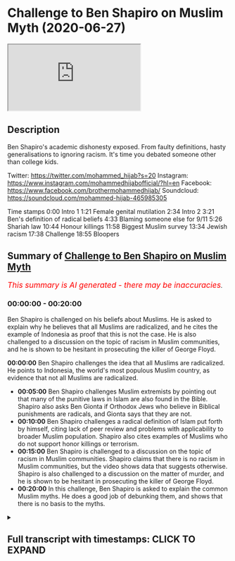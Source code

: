 # Challenge to Ben Shapiro on Muslim Myth (2020-06-27)

<iframe loading='lazy' allow='autoplay' src='https://www.youtube.com/embed/88CwPZAssIQ'></iframe>

## Description

Ben Shapiro's academic dishonesty exposed. From faulty definitions, hasty generalisations to ignoring racism. It's time you debated someone other than college kids. 

Twitter: https://twitter.com/mohammed_hijab?s=20
Instagram: https://www.instagram.com/mohammedhijabofficial/?hl=en
Facebook: https://www.facebook.com/brothermohammedhijab/
Soundcloud: https://soundcloud.com/mohammed-hijab-465985305

Time stamps 
0:00 Intro 1
1:21 Female genital mutilation
2:34 Intro 2
3:21 Ben's definition of radical beliefs
4:33 Blaming someone else for 9/11
5:26 Shariah law
10:44 Honour killings
11:58 Biggest Muslim survey
13:34 Jewish racism 
17:38 Challenge
18:55 Bloopers

## Summary of [Challenge to Ben Shapiro on Muslim Myth](https://www.youtube.com/watch?v=88CwPZAssIQ)


*<span style="color:red; font-size:125%">This summary is AI generated - there may be inaccuracies</span>. [](/)*

### <a onclick="modifyYTiframeseektime('0')">00:00:00</a> - <a onclick="modifyYTiframeseektime('1200')">00:20:00</a>

Ben Shapiro is challenged on his beliefs about Muslims. He is asked to explain why he believes that all Muslims are radicalized, and he cites the example of Indonesia as proof that this is not the case. He is also challenged to a discussion on the topic of racism in Muslim communities, and he is shown to be hesitant in prosecuting the killer of George Floyd.

**<a onclick="modifyYTiframeseektime('0')">00:00:00</a>**  Ben Shapiro challenges the idea that all Muslims are radicalized. He points to Indonesia, the world's most populous Muslim country, as evidence that not all Muslims are radicalized.
* **<a onclick="modifyYTiframeseektime('300')">00:05:00</a>**  Ben Shapiro challenges Muslim extremists by pointing out that many of the punitive laws in Islam are also found in the Bible. Shapiro also asks Ben Gionta if Orthodox Jews who believe in Biblical punishments are radicals, and Gionta says that they are not.
* **<a onclick="modifyYTiframeseektime('600')">00:10:00</a>** Ben Shapiro challenges a radical definition of Islam put forth by himself, citing lack of peer review and problems with applicability to broader Muslim population. Shapiro also cites examples of Muslims who do not support honor killings or terrorism.
* **<a onclick="modifyYTiframeseektime('900')">00:15:00</a>**  Ben Shapiro is challenged to a discussion on the topic of racism in Muslim communities. Shapiro claims that there is no racism in Muslim communities, but the video shows data that suggests otherwise. Shapiro is also challenged to a discussion on the matter of murder, and he is shown to be hesitant in prosecuting the killer of George Floyd.
* **<a onclick="modifyYTiframeseektime('1200')">00:20:00</a>** In this challenge, Ben Shapiro is asked to explain the common Muslim myths. He does a good job of debunking them, and shows that there is no basis to the myths.

<details><summary><h2>Full transcript with timestamps: CLICK TO EXPAND</h2></summary>

<a onclick="modifyYTiframeseektime('0')">0:00:00</a> yes a challenging you pigeon hearted  
<a onclick="modifyYTiframeseektime('3')">0:00:03</a> pusillanimous weasel academic weasel  
<a onclick="modifyYTiframeseektime('6')">0:00:06</a> fraud so I've always wanted to reply to  
<a onclick="modifyYTiframeseektime('14')">0:00:14</a> this video this video that ben shapiro  
<a onclick="modifyYTiframeseektime('16')">0:00:16</a> he put forward this video where he is  
<a onclick="modifyYTiframeseektime('18')">0:00:18</a> talking about islam and muslims and he's  
<a onclick="modifyYTiframeseektime('21')">0:00:21</a> trying to represent muslims in a certain  
<a onclick="modifyYTiframeseektime('24')">0:00:24</a> way he hastily generalizes in a really  
<a onclick="modifyYTiframeseektime('27')">0:00:27</a> unacquainted are with this kind of hasty  
<a onclick="modifyYTiframeseektime('33')">0:00:33</a> generalization but before we do so let's  
<a onclick="modifyYTiframeseektime('35')">0:00:35</a> take a look at actually some of the  
<a onclick="modifyYTiframeseektime('37')">0:00:37</a> claims that he's making first of all as  
<a onclick="modifyYTiframeseektime('40')">0:00:40</a> we can see in this video he speaks about  
<a onclick="modifyYTiframeseektime('42')">0:00:42</a> the Old Testament and the New Testament  
<a onclick="modifyYTiframeseektime('43')">0:00:43</a> and when he speaks about people who  
<a onclick="modifyYTiframeseektime('46')">0:00:46</a> believe in these things he acknowledges  
<a onclick="modifyYTiframeseektime('48')">0:00:48</a> that there are violent passages he says  
<a onclick="modifyYTiframeseektime('50')">0:00:50</a> in those books why he says there's  
<a onclick="modifyYTiframeseektime('52')">0:00:52</a> plenty of violent material in the Old  
<a onclick="modifyYTiframeseektime('54')">0:00:54</a> and New Testaments hey I'm an Orthodox  
<a onclick="modifyYTiframeseektime('55')">0:00:55</a> Jew I read the Old Testament a lot but  
<a onclick="modifyYTiframeseektime('57')">0:00:57</a> believers in those particular texts are  
<a onclick="modifyYTiframeseektime('59')">0:00:59</a> not currently ramming airliners into  
<a onclick="modifyYTiframeseektime('60')">0:01:00</a> towers or beheading journalists or  
<a onclick="modifyYTiframeseektime('63')">0:01:03</a> mutilating female genitalia  
<a onclick="modifyYTiframeseektime('64')">0:01:04</a> so why mention these examples is it  
<a onclick="modifyYTiframeseektime('66')">0:01:06</a> because you're trying to otherwise or  
<a onclick="modifyYTiframeseektime('68')">0:01:08</a> associate Muslims with particular acts  
<a onclick="modifyYTiframeseektime('70')">0:01:10</a> it's clear here that those three  
<a onclick="modifyYTiframeseektime('73')">0:01:13</a> examples are carefully chosen by  
<a onclick="modifyYTiframeseektime('75')">0:01:15</a> yourself and actually funny enough nor  
<a onclick="modifyYTiframeseektime('78')">0:01:18</a> even generalizable to Muslims let's take  
<a onclick="modifyYTiframeseektime('80')">0:01:20</a> your third example for example you talk  
<a onclick="modifyYTiframeseektime('82')">0:01:22</a> about female genital mutilation well  
<a onclick="modifyYTiframeseektime('84')">0:01:24</a> there is no evidence whatsoever that  
<a onclick="modifyYTiframeseektime('85')">0:01:25</a> most only Muslim countries practice this  
<a onclick="modifyYTiframeseektime('88')">0:01:28</a> act for example with the OPA is East  
<a onclick="modifyYTiframeseektime('90')">0:01:30</a> Africa many of those populations are  
<a onclick="modifyYTiframeseektime('92')">0:01:32</a> majority Christian populations yet the  
<a onclick="modifyYTiframeseektime('95')">0:01:35</a> act is very much or the practice of  
<a onclick="modifyYTiframeseektime('98')">0:01:38</a> female genital mutilation is very much  
<a onclick="modifyYTiframeseektime('100')">0:01:40</a> rampant in fact one of the books I've  
<a onclick="modifyYTiframeseektime('102')">0:01:42</a> written called fifth wave feminism I  
<a onclick="modifyYTiframeseektime('103')">0:01:43</a> dedicate an entire chapter on these  
<a onclick="modifyYTiframeseektime('106')">0:01:46</a> kinds of Acts our practices and how  
<a onclick="modifyYTiframeseektime('108')">0:01:48</a> they're committed in in the Western  
<a onclick="modifyYTiframeseektime('112')">0:01:52</a> world like for example if you look at  
<a onclick="modifyYTiframeseektime('113')">0:01:53</a> the WH old definition of what is in fact  
<a onclick="modifyYTiframeseektime('116')">0:01:56</a> considered female genital mutilation it  
<a onclick="modifyYTiframeseektime('119')">0:01:59</a> would be things like a labiaplasty why  
<a onclick="modifyYTiframeseektime('121')">0:02:01</a> is that not concerned and by the way  
<a onclick="modifyYTiframeseektime('123')">0:02:03</a> labiaplasty and clitoridectomy z' these  
<a onclick="modifyYTiframeseektime('126')">0:02:06</a> kinds of things are done right here in  
<a onclick="modifyYTiframeseektime('129')">0:02:09</a> the West and they're done at an alarming  
<a onclick="modifyYTiframeseektime('131')">0:02:11</a> rate more so than  
<a onclick="modifyYTiframeseektime('133')">0:02:13</a> any other place in the world so why is  
<a onclick="modifyYTiframeseektime('135')">0:02:15</a> that not referred to as female genital  
<a onclick="modifyYTiframeseektime('137')">0:02:17</a> mutilation and has that got anything to  
<a onclick="modifyYTiframeseektime('138')">0:02:18</a> do with Muslims no it's got nothing to  
<a onclick="modifyYTiframeseektime('140')">0:02:20</a> do with Muslims even that pacings pacing  
<a onclick="modifyYTiframeseektime('143')">0:02:23</a> of vagina is referred to as a kind of  
<a onclick="modifyYTiframeseektime('146')">0:02:26</a> mutilation by the w-h-o standard if we  
<a onclick="modifyYTiframeseektime('149')">0:02:29</a> take once again that measure what would  
<a onclick="modifyYTiframeseektime('151')">0:02:31</a> we say that that happens more in the  
<a onclick="modifyYTiframeseektime('153')">0:02:33</a> West or does that happen more in these  
<a onclick="modifyYTiframeseektime('154')">0:02:34</a> so once again I think you're trying to  
<a onclick="modifyYTiframeseektime('157')">0:02:37</a> create an image you're trying to create  
<a onclick="modifyYTiframeseektime('159')">0:02:39</a> a picture of a peculiar Muslim right and  
<a onclick="modifyYTiframeseektime('163')">0:02:43</a> it's a very failed image because when we  
<a onclick="modifyYTiframeseektime('166')">0:02:46</a> fact check some of the stuff that you're  
<a onclick="modifyYTiframeseektime('168')">0:02:48</a> saying quickly right as we're gonna find  
<a onclick="modifyYTiframeseektime('171')">0:02:51</a> out when we go through this one by one  
<a onclick="modifyYTiframeseektime('173')">0:02:53</a> bit by bit piece by piece then  
<a onclick="modifyYTiframeseektime('176')">0:02:56</a> everything like a stack of cards breaks  
<a onclick="modifyYTiframeseektime('180')">0:03:00</a> down in front of your very face let's  
<a onclick="modifyYTiframeseektime('182')">0:03:02</a> take a look at the next thing that you  
<a onclick="modifyYTiframeseektime('183')">0:03:03</a> say so you say that and this is so  
<a onclick="modifyYTiframeseektime('188')">0:03:08</a> important because you run with this okay  
<a onclick="modifyYTiframeseektime('190')">0:03:10</a> and in fact I would go as far as to say  
<a onclick="modifyYTiframeseektime('192')">0:03:12</a> is the majority of your video is based  
<a onclick="modifyYTiframeseektime('195')">0:03:15</a> on this faulty and unrecognized  
<a onclick="modifyYTiframeseektime('198')">0:03:18</a> definition which you don't even do a  
<a onclick="modifyYTiframeseektime('200')">0:03:20</a> good job in defining radical beliefs are  
<a onclick="modifyYTiframeseektime('202')">0:03:22</a> a lot broader than terrorists and  
<a onclick="modifyYTiframeseektime('203')">0:03:23</a> anybody who argues otherwise is being  
<a onclick="modifyYTiframeseektime('205')">0:03:25</a> naive or foolish or disingenuous but  
<a onclick="modifyYTiframeseektime('207')">0:03:27</a> defining what radical beliefs are not is  
<a onclick="modifyYTiframeseektime('210')">0:03:30</a> not defining what they are so by saying  
<a onclick="modifyYTiframeseektime('213')">0:03:33</a> radical beliefs are much wider than  
<a onclick="modifyYTiframeseektime('215')">0:03:35</a> terrorism what you're free to do as  
<a onclick="modifyYTiframeseektime('218')">0:03:38</a> we're gonna see in this video is  
<a onclick="modifyYTiframeseektime('219')">0:03:39</a> basically define a multiplicity of  
<a onclick="modifyYTiframeseektime('222')">0:03:42</a> things all radical beliefs but why  
<a onclick="modifyYTiframeseektime('225')">0:03:45</a> should we accept your chosen definition  
<a onclick="modifyYTiframeseektime('228')">0:03:48</a> in fact in the literature in the  
<a onclick="modifyYTiframeseektime('230')">0:03:50</a> political science literature when we  
<a onclick="modifyYTiframeseektime('231')">0:03:51</a> read the works of action or Pape or sage  
<a onclick="modifyYTiframeseektime('234')">0:03:54</a> men or any other they don't agree with  
<a onclick="modifyYTiframeseektime('236')">0:03:56</a> you in terms of that definition when we  
<a onclick="modifyYTiframeseektime('238')">0:03:58</a> talk about the process of radicalization  
<a onclick="modifyYTiframeseektime('240')">0:04:00</a> we're not talking about someone who for  
<a onclick="modifyYTiframeseektime('243')">0:04:03</a> example is we're gonna come to see with  
<a onclick="modifyYTiframeseektime('244')">0:04:04</a> your with your kind of pseudo  
<a onclick="modifyYTiframeseektime('247')">0:04:07</a> definitions that believes in or an acts  
<a onclick="modifyYTiframeseektime('251')">0:04:11</a> kind of Sharia law who agrees with this  
<a onclick="modifyYTiframeseektime('253')">0:04:13</a> definition it's not something which is  
<a onclick="modifyYTiframeseektime('255')">0:04:15</a> unanimous in the literature by any means  
<a onclick="modifyYTiframeseektime('257')">0:04:17</a> so you start with this faulty definition  
<a onclick="modifyYTiframeseektime('259')">0:04:19</a> and then you proceed in a way which  
<a onclick="modifyYTiframeseektime('262')">0:04:22</a> builds your faulty castle or your  
<a onclick="modifyYTiframeseektime('266')">0:04:26</a> Gosselaar on a thin air you building an  
<a onclick="modifyYTiframeseektime('268')">0:04:28</a> argument on a faulty premise and that's  
<a onclick="modifyYTiframeseektime('271')">0:04:31</a> what we're gonna expose today Indonesia  
<a onclick="modifyYTiframeseektime('274')">0:04:34</a> is the world's most populous Muslim  
<a onclick="modifyYTiframeseektime('275')">0:04:35</a> country it's got almost 205 million  
<a onclick="modifyYTiframeseektime('277')">0:04:37</a> Muslims living there and 70 percent  
<a onclick="modifyYTiframeseektime('279')">0:04:39</a> blamed the United States Israel or  
<a onclick="modifyYTiframeseektime('281')">0:04:41</a> somebody else for 9/11 so you make that  
<a onclick="modifyYTiframeseektime('283')">0:04:43</a> calculation it's about 143 million  
<a onclick="modifyYTiframeseektime('285')">0:04:45</a> people who are radicalized you scared  
<a onclick="modifyYTiframeseektime('288')">0:04:48</a> yet you know we're just getting started  
<a onclick="modifyYTiframeseektime('289')">0:04:49</a> so if it's true that someone who blames  
<a onclick="modifyYTiframeseektime('293')">0:04:53</a> the u.s. Israel or someone else for 9/11  
<a onclick="modifyYTiframeseektime('295')">0:04:55</a> is a radical as you're alluding to here  
<a onclick="modifyYTiframeseektime('300')">0:05:00</a> or you're kind to trying to suggest here  
<a onclick="modifyYTiframeseektime('301')">0:05:01</a> then all of those families who are whose  
<a onclick="modifyYTiframeseektime('305')">0:05:05</a> family member was killed on 9/11 who are  
<a onclick="modifyYTiframeseektime('310')">0:05:10</a> part of the truth movements in the  
<a onclick="modifyYTiframeseektime('311')">0:05:11</a> United States and all those kind of  
<a onclick="modifyYTiframeseektime('313')">0:05:13</a> things are you willing to come out and  
<a onclick="modifyYTiframeseektime('314')">0:05:14</a> say that they're radicals as well well  
<a onclick="modifyYTiframeseektime('316')">0:05:16</a> in fact you'd have to do that come out  
<a onclick="modifyYTiframeseektime('318')">0:05:18</a> and say that they are radicals those  
<a onclick="modifyYTiframeseektime('320')">0:05:20</a> people in America part of the truth  
<a onclick="modifyYTiframeseektime('323')">0:05:23</a> movements that they're all radicals if  
<a onclick="modifyYTiframeseektime('325')">0:05:25</a> that's what your definition entails  
<a onclick="modifyYTiframeseektime('326')">0:05:26</a> Bangladesh another 82% want Sharia to be  
<a onclick="modifyYTiframeseektime('329')">0:05:29</a> the official law of the country hey  
<a onclick="modifyYTiframeseektime('331')">0:05:31</a> Egypt 80 million Muslims according to  
<a onclick="modifyYTiframeseektime('333')">0:05:33</a> that same 2009 poll it showed that 65%  
<a onclick="modifyYTiframeseektime('336')">0:05:36</a> were on strict Sharia law in every  
<a onclick="modifyYTiframeseektime('337')">0:05:37</a> Islamic country the second aspects  
<a onclick="modifyYTiframeseektime('340')">0:05:40</a> strict support for Sharia law so I want  
<a onclick="modifyYTiframeseektime('342')">0:05:42</a> to know what exactly about Sharia law do  
<a onclick="modifyYTiframeseektime('345')">0:05:45</a> you think make someone a radical because  
<a onclick="modifyYTiframeseektime('347')">0:05:47</a> if you're saying Sharia law makes  
<a onclick="modifyYTiframeseektime('350')">0:05:50</a> someone a radical what exactly now I am  
<a onclick="modifyYTiframeseektime('354')">0:05:54</a> gonna assume that you're gonna say the  
<a onclick="modifyYTiframeseektime('356')">0:05:56</a> punitive laws because that's the most  
<a onclick="modifyYTiframeseektime('358')">0:05:58</a> controversial aspect of Sharia law now I  
<a onclick="modifyYTiframeseektime('361')">0:06:01</a> want you to answer me a question if  
<a onclick="modifyYTiframeseektime('364')">0:06:04</a> people believe the punitive and penal  
<a onclick="modifyYTiframeseektime('367')">0:06:07</a> laws of Islam and that makes them a  
<a onclick="modifyYTiframeseektime('369')">0:06:09</a> radical then what you say of Orthodox  
<a onclick="modifyYTiframeseektime('372')">0:06:12</a> Jews who read Exodus chapter 20 who read  
<a onclick="modifyYTiframeseektime('376')">0:06:16</a> Leviticus chapter 20 who read first  
<a onclick="modifyYTiframeseektime('379')">0:06:19</a> Samuels 15/3 and you can check those  
<a onclick="modifyYTiframeseektime('382')">0:06:22</a> references in your own time in The Book  
<a onclick="modifyYTiframeseektime('384')">0:06:24</a> of Numbers chapter 30 verse 8 check him  
<a onclick="modifyYTiframeseektime('386')">0:06:26</a> to check those number those reference  
<a onclick="modifyYTiframeseektime('387')">0:06:27</a> Gionta what about those individuals who  
<a onclick="modifyYTiframeseektime('389')">0:06:29</a> believe in those things they believe in  
<a onclick="modifyYTiframeseektime('391')">0:06:31</a> the capital punishment for murder for  
<a onclick="modifyYTiframeseektime('393')">0:06:33</a> adultery for in fact let me tell you Ben  
<a onclick="modifyYTiframeseektime('395')">0:06:35</a> let me tell you something Ben let me  
<a onclick="modifyYTiframeseektime('398')">0:06:38</a> tell you something Ben listen to me a  
<a onclick="modifyYTiframeseektime('399')">0:06:39</a> look at me  
<a onclick="modifyYTiframeseektime('400')">0:06:40</a> I am willing to say that all of the  
<a onclick="modifyYTiframeseektime('402')">0:06:42</a> punitive laws that are mentioned  
<a onclick="modifyYTiframeseektime('404')">0:06:44</a> classically in the text the primary text  
<a onclick="modifyYTiframeseektime('407')">0:06:47</a> of Islam and subsequently mentioned by  
<a onclick="modifyYTiframeseektime('410')">0:06:50</a> medieval scholars for example in  
<a onclick="modifyYTiframeseektime('411')">0:06:51</a> classical Jews potential texts they also  
<a onclick="modifyYTiframeseektime('414')">0:06:54</a> mentioned more severely yes more  
<a onclick="modifyYTiframeseektime('418')">0:06:58</a> severely in the halacha  
<a onclick="modifyYTiframeseektime('419')">0:06:59</a> texts of the Jewish Orthodox Jews so can  
<a onclick="modifyYTiframeseektime('423')">0:07:03</a> you now say that they are radicals all  
<a onclick="modifyYTiframeseektime('425')">0:07:05</a> of those Orthodox Jews who believe word  
<a onclick="modifyYTiframeseektime('427')">0:07:07</a> for word letter for letter the the  
<a onclick="modifyYTiframeseektime('432')">0:07:12</a> biblical discourse as it relates to  
<a onclick="modifyYTiframeseektime('434')">0:07:14</a> Penal goes you would probably come back  
<a onclick="modifyYTiframeseektime('435')">0:07:15</a> and say what hold on that's why it says  
<a onclick="modifyYTiframeseektime('438')">0:07:18</a> in the book but in terms of  
<a onclick="modifyYTiframeseektime('440')">0:07:20</a> implementation there's a difference and  
<a onclick="modifyYTiframeseektime('443')">0:07:23</a> we say the same thing we're not going  
<a onclick="modifyYTiframeseektime('444')">0:07:24</a> around saying well let's go cut  
<a onclick="modifyYTiframeseektime('446')">0:07:26</a> everyone's hands off and go and do these  
<a onclick="modifyYTiframeseektime('448')">0:07:28</a> things which are penal laws these things  
<a onclick="modifyYTiframeseektime('450')">0:07:30</a> as we know have a complex discussion or  
<a onclick="modifyYTiframeseektime('453')">0:07:33</a> how they are implemented but in the  
<a onclick="modifyYTiframeseektime('455')">0:07:35</a> modern world we're not saying let's go  
<a onclick="modifyYTiframeseektime('456')">0:07:36</a> and do a killing spree or do a murder  
<a onclick="modifyYTiframeseektime('459')">0:07:39</a> this and capital punishments know where  
<a onclick="modifyYTiframeseektime('461')">0:07:41</a> there's a complex discussion Muslim  
<a onclick="modifyYTiframeseektime('463')">0:07:43</a> scholars are having it just like Jewish  
<a onclick="modifyYTiframeseektime('465')">0:07:45</a> scholars are having it and there's a  
<a onclick="modifyYTiframeseektime('467')">0:07:47</a> spectrum of different opinion how  
<a onclick="modifyYTiframeseektime('469')">0:07:49</a> implementation can be done if it is at  
<a onclick="modifyYTiframeseektime('471')">0:07:51</a> all done in Muslim lands so if this  
<a onclick="modifyYTiframeseektime('474')">0:07:54</a> makes Muslims radicals and surely it  
<a onclick="modifyYTiframeseektime('477')">0:07:57</a> should be able to make Orthodox Jews  
<a onclick="modifyYTiframeseektime('479')">0:07:59</a> radicals as well because I say this  
<a onclick="modifyYTiframeseektime('481')">0:08:01</a> again almost all of the punitive laws  
<a onclick="modifyYTiframeseektime('483')">0:08:03</a> almost all of the penal laws are  
<a onclick="modifyYTiframeseektime('487')">0:08:07</a> iterated in the Old Testament almost all  
<a onclick="modifyYTiframeseektime('490')">0:08:10</a> of in fact more of them are there more  
<a onclick="modifyYTiframeseektime('493')">0:08:13</a> of their mother so that's what you tried  
<a onclick="modifyYTiframeseektime('496')">0:08:16</a> to skip in the beginning of the video  
<a onclick="modifyYTiframeseektime('497')">0:08:17</a> didn't you try to weasel from that one  
<a onclick="modifyYTiframeseektime('500')">0:08:20</a> try to scramble from that one try to  
<a onclick="modifyYTiframeseektime('502')">0:08:22</a> squirm from that one try to run away  
<a onclick="modifyYTiframeseektime('503')">0:08:23</a> from that one oh this violent passages  
<a onclick="modifyYTiframeseektime('506')">0:08:26</a> in the Old Testament do you not think  
<a onclick="modifyYTiframeseektime('508')">0:08:28</a> that some of these individuals who  
<a onclick="modifyYTiframeseektime('510')">0:08:30</a> believe in those violent passages maybe  
<a onclick="modifyYTiframeseektime('512')">0:08:32</a> could have a propensity to be inspired  
<a onclick="modifyYTiframeseektime('516')">0:08:36</a> as they were historically  
<a onclick="modifyYTiframeseektime('518')">0:08:38</a> contemporaneously to do any acts of  
<a onclick="modifyYTiframeseektime('520')">0:08:40</a> violence like the Ergun who killed 91  
<a onclick="modifyYTiframeseektime('523')">0:08:43</a> individuals innocent individuals in the  
<a onclick="modifyYTiframeseektime('525')">0:08:45</a> kingdom Solomon hotel who were a Jewish  
<a onclick="modifyYTiframeseektime('528')">0:08:48</a> terrorist group yes who then became  
<a onclick="modifyYTiframeseektime('532')">0:08:52</a> basically the guy  
<a onclick="modifyYTiframeseektime('534')">0:08:54</a> for intents and purposes the Luke it  
<a onclick="modifyYTiframeseektime('536')">0:08:56</a> party is now an extension from this  
<a onclick="modifyYTiframeseektime('539')">0:08:59</a> terrorist organization now you keep  
<a onclick="modifyYTiframeseektime('540')">0:09:00</a> mentioning who sama bin Laden in your in  
<a onclick="modifyYTiframeseektime('543')">0:09:03</a> your in your video and almost seventy  
<a onclick="modifyYTiframeseektime('546')">0:09:06</a> percent said that they had positive or  
<a onclick="modifyYTiframeseektime('547')">0:09:07</a> mixed feelings about bin Laden I imagine  
<a onclick="modifyYTiframeseektime('550')">0:09:10</a> begin who was who wrote this book called  
<a onclick="modifyYTiframeseektime('553')">0:09:13</a> the revolt he himself became the Prime  
<a onclick="modifyYTiframeseektime('556')">0:09:16</a> Minister of Israel now if that is the  
<a onclick="modifyYTiframeseektime('559')">0:09:19</a> case now you imagine after Osama bin  
<a onclick="modifyYTiframeseektime('561')">0:09:21</a> Laden has committed all of his attacks  
<a onclick="modifyYTiframeseektime('564')">0:09:24</a> he becomes the prime minister of some  
<a onclick="modifyYTiframeseektime('566')">0:09:26</a> country and he has an allied  
<a onclick="modifyYTiframeseektime('568')">0:09:28</a> relationship with the West so don't  
<a onclick="modifyYTiframeseektime('570')">0:09:30</a> don't please don't throw stones when you  
<a onclick="modifyYTiframeseektime('572')">0:09:32</a> live in the Glass House do you not know  
<a onclick="modifyYTiframeseektime('573')">0:09:33</a> your history and you not know your  
<a onclick="modifyYTiframeseektime('575')">0:09:35</a> religious book you claim you're an  
<a onclick="modifyYTiframeseektime('577')">0:09:37</a> Orthodox Jew but what exactly are you  
<a onclick="modifyYTiframeseektime('580')">0:09:40</a> advocating in terms of belief Nigeria  
<a onclick="modifyYTiframeseektime('584')">0:09:44</a> seventy five point seven million Muslims  
<a onclick="modifyYTiframeseektime('586')">0:09:46</a> live there 71% favor Sharia law that's  
<a onclick="modifyYTiframeseektime('589')">0:09:49</a> fifty three point seven million people  
<a onclick="modifyYTiframeseektime('590')">0:09:50</a> Iran seventy four point eight million  
<a onclick="modifyYTiframeseektime('593')">0:09:53</a> Muslims eighty three percent favor  
<a onclick="modifyYTiframeseektime('595')">0:09:55</a> implementation of Sharia law as of last  
<a onclick="modifyYTiframeseektime('597')">0:09:57</a> year so this is what he doesn't throw  
<a onclick="modifyYTiframeseektime('598')">0:09:58</a> the video he looks at all the countries  
<a onclick="modifyYTiframeseektime('600')">0:10:00</a> that believe in a strict go the majority  
<a onclick="modifyYTiframeseektime('602')">0:10:02</a> population believing the strict  
<a onclick="modifyYTiframeseektime('603')">0:10:03</a> compliance to Sharia law and he labels  
<a onclick="modifyYTiframeseektime('606')">0:10:06</a> them as radical but of course he  
<a onclick="modifyYTiframeseektime('608')">0:10:08</a> wouldn't have the same attitude to  
<a onclick="modifyYTiframeseektime('610')">0:10:10</a> Orthodox Jews who believe in very  
<a onclick="modifyYTiframeseektime('612')">0:10:12</a> similar things so I want to know first  
<a onclick="modifyYTiframeseektime('616')">0:10:16</a> of all who peer reviewed your definition  
<a onclick="modifyYTiframeseektime('618')">0:10:18</a> of radicalism who peer reviewed it  
<a onclick="modifyYTiframeseektime('620')">0:10:20</a> because when I was looking in the  
<a onclick="modifyYTiframeseektime('621')">0:10:21</a> academic literature I didn't find your  
<a onclick="modifyYTiframeseektime('624')">0:10:24</a> pseudo definition of radicalism it  
<a onclick="modifyYTiframeseektime('626')">0:10:26</a> doesn't actually exist number two why  
<a onclick="modifyYTiframeseektime('631')">0:10:31</a> are you not applying the same standards  
<a onclick="modifyYTiframeseektime('633')">0:10:33</a> on the Orthodox Jewish community if  
<a onclick="modifyYTiframeseektime('635')">0:10:35</a> that's what radicalism entails so it  
<a onclick="modifyYTiframeseektime('638')">0:10:38</a> seems like your presupposition is a  
<a onclick="modifyYTiframeseektime('639')">0:10:39</a> false one and therefore your  
<a onclick="modifyYTiframeseektime('641')">0:10:41</a> understanding is a problematic one  
<a onclick="modifyYTiframeseektime('643')">0:10:43</a> Bangladesh and two thirds said honor  
<a onclick="modifyYTiframeseektime('646')">0:10:46</a> killings of women can sometimes be  
<a onclick="modifyYTiframeseektime('649')">0:10:49</a> justified honor killings I looked at Pew  
<a onclick="modifyYTiframeseektime('651')">0:10:51</a> Research to see exactly what they're  
<a onclick="modifyYTiframeseektime('653')">0:10:53</a> talking about and what in fact they're  
<a onclick="modifyYTiframeseektime('654')">0:10:54</a> talking about in fact let me give you an  
<a onclick="modifyYTiframeseektime('656')">0:10:56</a> example  
<a onclick="modifyYTiframeseektime('657')">0:10:57</a> Indonesia says males it has Iran  
<a onclick="modifyYTiframeseektime('661')">0:11:01</a> achilles honor killing section talks  
<a onclick="modifyYTiframeseektime('662')">0:11:02</a> about the capital punishment for a  
<a onclick="modifyYTiframeseektime('663')">0:11:03</a> certain crime it says males for example  
<a onclick="modifyYTiframeseektime('666')">0:11:06</a> eight  
<a onclick="modifyYTiframeseektime('667')">0:11:07</a> 2% believed that they would be eligible  
<a onclick="modifyYTiframeseektime('670')">0:11:10</a> for honor killings and also 82% of  
<a onclick="modifyYTiframeseektime('672')">0:11:12</a> female so it's exactly the same it's not  
<a onclick="modifyYTiframeseektime('674')">0:11:14</a> a female specific issue you're saying  
<a onclick="modifyYTiframeseektime('676')">0:11:16</a> they believe in female honor killings  
<a onclick="modifyYTiframeseektime('677')">0:11:17</a> but if you look at the biggest  
<a onclick="modifyYTiframeseektime('679')">0:11:19</a> population of Muslims in the world  
<a onclick="modifyYTiframeseektime('680')">0:11:20</a> Indonesia as an example but many of them  
<a onclick="modifyYTiframeseektime('682')">0:11:22</a> are the same those who believe in such  
<a onclick="modifyYTiframeseektime('684')">0:11:24</a> capital punishments usually believe in  
<a onclick="modifyYTiframeseektime('686')">0:11:26</a> it for both sexes now what are we  
<a onclick="modifyYTiframeseektime('688')">0:11:28</a> talking about when they say this are  
<a onclick="modifyYTiframeseektime('689')">0:11:29</a> they're talking about something which is  
<a onclick="modifyYTiframeseektime('691')">0:11:31</a> judicial it's a capital punishment for a  
<a onclick="modifyYTiframeseektime('694')">0:11:34</a> certain certain kind of crime or are we  
<a onclick="modifyYTiframeseektime('698')">0:11:38</a> talking about vigilantism oh and these  
<a onclick="modifyYTiframeseektime('701')">0:11:41</a> are very important you want says you  
<a onclick="modifyYTiframeseektime('702')">0:11:42</a> can't just skip by themselves they  
<a onclick="modifyYTiframeseektime('704')">0:11:44</a> believe in honor killings for women but  
<a onclick="modifyYTiframeseektime('706')">0:11:46</a> do they believe in I mean look at  
<a onclick="modifyYTiframeseektime('707')">0:11:47</a> Indonesia I believe 82% of them but even  
<a onclick="modifyYTiframeseektime('709')">0:11:49</a> honor killing for so-called Allah caliph  
<a onclick="modifyYTiframeseektime('710')">0:11:50</a> over but also for men so what are  
<a onclick="modifyYTiframeseektime('712')">0:11:52</a> they're talking about when they say this  
<a onclick="modifyYTiframeseektime('713')">0:11:53</a> and do they all mean the same thing when  
<a onclick="modifyYTiframeseektime('715')">0:11:55</a> they say these things these are nuances  
<a onclick="modifyYTiframeseektime('717')">0:11:57</a> which are very important so there's a  
<a onclick="modifyYTiframeseektime('718')">0:11:58</a> book called what a billion Muslims think  
<a onclick="modifyYTiframeseektime('721')">0:12:01</a> okay and there's a survey of 50,000  
<a onclick="modifyYTiframeseektime('723')">0:12:03</a> people Muslim people across I don't know  
<a onclick="modifyYTiframeseektime('725')">0:12:05</a> how many countries John Esposito and  
<a onclick="modifyYTiframeseektime('728')">0:12:08</a> Allium or more ga'head were part of this  
<a onclick="modifyYTiframeseektime('730')">0:12:10</a> this project and when we look at the  
<a onclick="modifyYTiframeseektime('732')">0:12:12</a> amount of Muslims who actually believe  
<a onclick="modifyYTiframeseektime('735')">0:12:15</a> in terrorism and killing innocent people  
<a onclick="modifyYTiframeseektime('738')">0:12:18</a> and civilians and stuff you will find  
<a onclick="modifyYTiframeseektime('741')">0:12:21</a> this a marginal number if you look at  
<a onclick="modifyYTiframeseektime('742')">0:12:22</a> page 97 to 98 of the book in the high  
<a onclick="modifyYTiframeseektime('745')">0:12:25</a> 90s of people then the percentage of  
<a onclick="modifyYTiframeseektime('748')">0:12:28</a> high 90% believe that that is a  
<a onclick="modifyYTiframeseektime('750')">0:12:30</a> despicable crime and horrendous and so  
<a onclick="modifyYTiframeseektime('751')">0:12:31</a> on and so forth now we know you have to  
<a onclick="modifyYTiframeseektime('753')">0:12:33</a> remember something the Muslim  
<a onclick="modifyYTiframeseektime('755')">0:12:35</a> communities like 1.8 billion now in 2020  
<a onclick="modifyYTiframeseektime('758')">0:12:38</a> the Jewish community is not even 1% of  
<a onclick="modifyYTiframeseektime('761')">0:12:41</a> that so it's not like for like I'm  
<a onclick="modifyYTiframeseektime('762')">0:12:42</a> afraid if even 1% of the Muslim  
<a onclick="modifyYTiframeseektime('767')">0:12:47</a> community becomes radicalized in a  
<a onclick="modifyYTiframeseektime('770')">0:12:50</a> properly definitional sense in a violent  
<a onclick="modifyYTiframeseektime('772')">0:12:52</a> sense it will have massive ramifications  
<a onclick="modifyYTiframeseektime('775')">0:12:55</a> it's true and we do have a problem to  
<a onclick="modifyYTiframeseektime('777')">0:12:57</a> deal with we're not denying this as the  
<a onclick="modifyYTiframeseektime('779')">0:12:59</a> Muslim community we have to talk about  
<a onclick="modifyYTiframeseektime('781')">0:13:01</a> these things about the tech feeding  
<a onclick="modifyYTiframeseektime('783')">0:13:03</a> movements about those radical movements  
<a onclick="modifyYTiframeseektime('784')">0:13:04</a> about those repugnant movement the  
<a onclick="modifyYTiframeseektime('787')">0:13:07</a> monstrous crimes that they commit and  
<a onclick="modifyYTiframeseektime('788')">0:13:08</a> how to theologically remedy what they're  
<a onclick="modifyYTiframeseektime('790')">0:13:10</a> doing politically remedy what they're  
<a onclick="modifyYTiframeseektime('791')">0:13:11</a> doing and ideologically remedy what  
<a onclick="modifyYTiframeseektime('793')">0:13:13</a> they're doing but it's not fair for  
<a onclick="modifyYTiframeseektime('796')">0:13:16</a> someone like you to come up and  
<a onclick="modifyYTiframeseektime('798')">0:13:18</a> misrepresent an entire  
<a onclick="modifyYTiframeseektime('799')">0:13:19</a> people religious community by hastily  
<a onclick="modifyYTiframeseektime('803')">0:13:23</a> generalizing and giving false  
<a onclick="modifyYTiframeseektime('805')">0:13:25</a> definitions and not applying the same  
<a onclick="modifyYTiframeseektime('808')">0:13:28</a> standards of radicalization to one group  
<a onclick="modifyYTiframeseektime('811')">0:13:31</a> of people rather than others I want to  
<a onclick="modifyYTiframeseektime('814')">0:13:34</a> tell you something yes I've got  
<a onclick="modifyYTiframeseektime('815')">0:13:35</a> something in my hand this is an  
<a onclick="modifyYTiframeseektime('816')">0:13:36</a> unpublished paper that I wrote back in  
<a onclick="modifyYTiframeseektime('818')">0:13:38</a> 2014 when I was doing one of my post  
<a onclick="modifyYTiframeseektime('821')">0:13:41</a> graduates in fact I was in the Leo Beck  
<a onclick="modifyYTiframeseektime('823')">0:13:43</a> Institute which is a situation such as  
<a onclick="modifyYTiframeseektime('826')">0:13:46</a> you probably more you should know let me  
<a onclick="modifyYTiframeseektime('829')">0:13:49</a> tell you something I was doing work to  
<a onclick="modifyYTiframeseektime('831')">0:13:51</a> see the extent of Jewish racism and in  
<a onclick="modifyYTiframeseektime('834')">0:13:54</a> fact I might publish this because when I  
<a onclick="modifyYTiframeseektime('836')">0:13:56</a> went on the Peace Index website it seems  
<a onclick="modifyYTiframeseektime('838')">0:13:58</a> to me that they're not working anymore  
<a onclick="modifyYTiframeseektime('840')">0:14:00</a> but this was one of the most robust  
<a onclick="modifyYTiframeseektime('843')">0:14:03</a> organizations that are teaming up with  
<a onclick="modifyYTiframeseektime('845')">0:14:05</a> Tel Aviv University  
<a onclick="modifyYTiframeseektime('846')">0:14:06</a> I remember referencing them now in this  
<a onclick="modifyYTiframeseektime('849')">0:14:09</a> and I was looking at the extent of the  
<a onclick="modifyYTiframeseektime('852')">0:14:12</a> problem of racism in the Jewish  
<a onclick="modifyYTiframeseektime('854')">0:14:14</a> community not look at this I want to  
<a onclick="modifyYTiframeseektime('857')">0:14:17</a> show you something yes I want you to  
<a onclick="modifyYTiframeseektime('859')">0:14:19</a> know something look at the amount of  
<a onclick="modifyYTiframeseektime('860')">0:14:20</a> racism you have in in the in the Jewish  
<a onclick="modifyYTiframeseektime('864')">0:14:24</a> come in the Israeli Jewish community  
<a onclick="modifyYTiframeseektime('866')">0:14:26</a> according to Peace Index survey  
<a onclick="modifyYTiframeseektime('868')">0:14:28</a> conducted in 2012 some sixty five point  
<a onclick="modifyYTiframeseektime('871')">0:14:31</a> two percent of Israeli Jews were either  
<a onclick="modifyYTiframeseektime('874')">0:14:34</a> moderately or greatly disturbed that  
<a onclick="modifyYTiframeseektime('877')">0:14:37</a> they were there were foreign workers who  
<a onclick="modifyYTiframeseektime('879')">0:14:39</a> came from countries like Sudan and  
<a onclick="modifyYTiframeseektime('881')">0:14:41</a> Eritrea so we're talking about greatly  
<a onclick="modifyYTiframeseektime('884')">0:14:44</a> 40.5% that they had foreign neighbors  
<a onclick="modifyYTiframeseektime('889')">0:14:49</a> who came from Eritrea Sudan and Eritrea  
<a onclick="modifyYTiframeseektime('890')">0:14:50</a> in particular three black countries as  
<a onclick="modifyYTiframeseektime('893')">0:14:53</a> you know now I've never seen you come  
<a onclick="modifyYTiframeseektime('896')">0:14:56</a> out and talk about the clear racism in  
<a onclick="modifyYTiframeseektime('901')">0:15:01</a> Israel all we've do all we've seen with  
<a onclick="modifyYTiframeseektime('905')">0:15:05</a> you is you attacking the black rights  
<a onclick="modifyYTiframeseektime('907')">0:15:07</a> movement all but all black rights matter  
<a onclick="modifyYTiframeseektime('911')">0:15:11</a> movement but we don't haven't seen from  
<a onclick="modifyYTiframeseektime('913')">0:15:13</a> your attack any Jewish anti black  
<a onclick="modifyYTiframeseektime('916')">0:15:16</a> sentiments which we can see here with  
<a onclick="modifyYTiframeseektime('918')">0:15:18</a> this survey data or the survey data is  
<a onclick="modifyYTiframeseektime('921')">0:15:21</a> quite rampant same likewise as we know  
<a onclick="modifyYTiframeseektime('925')">0:15:25</a> with your own comment your anti-arab  
<a onclick="modifyYTiframeseektime('926')">0:15:26</a> comment when you're saying that Jews  
<a onclick="modifyYTiframeseektime('928')">0:15:28</a> like to build things and Arabs like to  
<a onclick="modifyYTiframeseektime('930')">0:15:30</a> bomb crap or something like this when  
<a onclick="modifyYTiframeseektime('932')">0:15:32</a> you learn and  
<a onclick="modifyYTiframeseektime('933')">0:15:33</a> Neels show 50% of Jews would not live in  
<a onclick="modifyYTiframeseektime('938')">0:15:38</a> the same building as Arabs and the  
<a onclick="modifyYTiframeseektime('940')">0:15:40</a> number fifty percent said they would  
<a onclick="modifyYTiframeseektime('942')">0:15:42</a> they would encourage their Arab  
<a onclick="modifyYTiframeseektime('943')">0:15:43</a> neighbors to emigrate to another land  
<a onclick="modifyYTiframeseektime('945')">0:15:45</a> what kind of numbers are these what kind  
<a onclick="modifyYTiframeseektime('948')">0:15:48</a> of things are these well I don't see is  
<a onclick="modifyYTiframeseektime('950')">0:15:50</a> that radicalism I won't ask a question  
<a onclick="modifyYTiframeseektime('952')">0:15:52</a> actually is that racism is can we say  
<a onclick="modifyYTiframeseektime('954')">0:15:54</a> that the majority based on the states  
<a onclick="modifyYTiframeseektime('957')">0:15:57</a> are here which conveniently the website  
<a onclick="modifyYTiframeseektime('959')">0:15:59</a> has sought it's not working right now  
<a onclick="modifyYTiframeseektime('961')">0:16:01</a> the Peace Index website because people  
<a onclick="modifyYTiframeseektime('962')">0:16:02</a> are using it like me to prove certain  
<a onclick="modifyYTiframeseektime('965')">0:16:05</a> things or to make sound claims but can I  
<a onclick="modifyYTiframeseektime('967')">0:16:07</a> say I've got this don't worry so but  
<a onclick="modifyYTiframeseektime('971')">0:16:11</a> it's all I have all I've taken  
<a onclick="modifyYTiframeseektime('972')">0:16:12</a> screenshots and I'm gonna show it to you  
<a onclick="modifyYTiframeseektime('974')">0:16:14</a> right now but when I say when I say this  
<a onclick="modifyYTiframeseektime('977')">0:16:17</a> can we say can we generalize the the  
<a onclick="modifyYTiframeseektime('979')">0:16:19</a> Jewish community in Israel Iser a racist  
<a onclick="modifyYTiframeseektime('981')">0:16:21</a> community by large and if this is  
<a onclick="modifyYTiframeseektime('984')">0:16:24</a> something we can say why don't you start  
<a onclick="modifyYTiframeseektime('985')">0:16:25</a> doing work against this using your  
<a onclick="modifyYTiframeseektime('987')">0:16:27</a> platform using your social media  
<a onclick="modifyYTiframeseektime('990')">0:16:30</a> influence instead of continually  
<a onclick="modifyYTiframeseektime('992')">0:16:32</a> attacking black people black people  
<a onclick="modifyYTiframeseektime('993')">0:16:33</a> black people or but the Blackfriars way  
<a onclick="modifyYTiframeseektime('995')">0:16:35</a> you don't want to admit even that the  
<a onclick="modifyYTiframeseektime('998')">0:16:38</a> guy who killed George Floyd was doing so  
<a onclick="modifyYTiframeseektime('1000')">0:16:40</a> for racial reasons and you are at one  
<a onclick="modifyYTiframeseektime('1002')">0:16:42</a> point hesitant on the fact that I should  
<a onclick="modifyYTiframeseektime('1004')">0:16:44</a> he be  
<a onclick="modifyYTiframeseektime('1004')">0:16:44</a> should he be prosecuted or not for  
<a onclick="modifyYTiframeseektime('1006')">0:16:46</a> murder you were questioning this at one  
<a onclick="modifyYTiframeseektime('1009')">0:16:49</a> point I'm not sure if you've changed  
<a onclick="modifyYTiframeseektime('1010')">0:16:50</a> your mind  
<a onclick="modifyYTiframeseektime('1010')">0:16:50</a> but do you I want ask a genuine question  
<a onclick="modifyYTiframeseektime('1013')">0:16:53</a> I mean are you affected by this kind of  
<a onclick="modifyYTiframeseektime('1015')">0:16:55</a> thing because you're yourself came up  
<a onclick="modifyYTiframeseektime('1017')">0:16:57</a> with racist rhetoric so why not be open  
<a onclick="modifyYTiframeseektime('1020')">0:17:00</a> and honest if we're going to be academic  
<a onclick="modifyYTiframeseektime('1022')">0:17:02</a> about these things and we're going to be  
<a onclick="modifyYTiframeseektime('1023')">0:17:03</a> open and honest yes we have a problem  
<a onclick="modifyYTiframeseektime('1024')">0:17:04</a> with in Muslim communities but not all  
<a onclick="modifyYTiframeseektime('1026')">0:17:06</a> Muslim communities are the same we're  
<a onclick="modifyYTiframeseektime('1028')">0:17:08</a> talking about like you said 50 countries  
<a onclick="modifyYTiframeseektime('1030')">0:17:10</a> with Muslim majority populations we're  
<a onclick="modifyYTiframeseektime('1032')">0:17:12</a> talking about according to Pew that you  
<a onclick="modifyYTiframeseektime('1034')">0:17:14</a> like to read to quote a religious  
<a onclick="modifyYTiframeseektime('1037')">0:17:17</a> population that in the end of the  
<a onclick="modifyYTiframeseektime('1038')">0:17:18</a> century will amount to one third of the  
<a onclick="modifyYTiframeseektime('1040')">0:17:20</a> world's population and you want to  
<a onclick="modifyYTiframeseektime('1042')">0:17:22</a> generalize those that's one third one  
<a onclick="modifyYTiframeseektime('1044')">0:17:24</a> out of every three you can't even  
<a onclick="modifyYTiframeseektime('1046')">0:17:26</a> compare them with Jewish people they're  
<a onclick="modifyYTiframeseektime('1047')">0:17:27</a> like what thirty million people  
<a onclick="modifyYTiframeseektime('1049')">0:17:29</a> worldwide there's more people in Morocco  
<a onclick="modifyYTiframeseektime('1052')">0:17:32</a> than there are Jews in the world  
<a onclick="modifyYTiframeseektime('1053')">0:17:33</a> so I mean please please be fair so the  
<a onclick="modifyYTiframeseektime('1058')">0:17:38</a> reason why you only want to deal with  
<a onclick="modifyYTiframeseektime('1061')">0:17:41</a> college students young ones untrained  
<a onclick="modifyYTiframeseektime('1064')">0:17:44</a> ones little ones  
<a onclick="modifyYTiframeseektime('1066')">0:17:46</a> weak ones in uneven situations and  
<a onclick="modifyYTiframeseektime('1071')">0:17:51</a> settings is because your apostle animus  
<a onclick="modifyYTiframeseektime('1075')">0:17:55</a> what did you say says you're a  
<a onclick="modifyYTiframeseektime('1078')">0:17:58</a> pusillanimous timorous pusillanimous  
<a onclick="modifyYTiframeseektime('1081')">0:18:01</a> ultra krappa Darien dilettante and you  
<a onclick="modifyYTiframeseektime('1085')">0:18:05</a> don't want to face someone who can put  
<a onclick="modifyYTiframeseektime('1087')">0:18:07</a> you in your place  
<a onclick="modifyYTiframeseektime('1088')">0:18:08</a> yes I challenge you you pigeon hearted  
<a onclick="modifyYTiframeseektime('1092')">0:18:12</a> pusillanimous weasel academic weasel  
<a onclick="modifyYTiframeseektime('1095')">0:18:15</a> fraud you're a fraud you're a fraud and  
<a onclick="modifyYTiframeseektime('1101')">0:18:21</a> I put you in your place I know you think  
<a onclick="modifyYTiframeseektime('1103')">0:18:23</a> damn this guy's I was hoping I'll get  
<a onclick="modifyYTiframeseektime('1106')">0:18:26</a> away with it if it wasn't for those  
<a onclick="modifyYTiframeseektime('1108')">0:18:28</a> meddling kids you know what you're  
<a onclick="modifyYTiframeseektime('1115')">0:18:35</a> finished finished you're finished you're  
<a onclick="modifyYTiframeseektime('1121')">0:18:41</a> finished and you wouldn't come in death  
<a onclick="modifyYTiframeseektime('1124')">0:18:44</a> even be in the same proximity as me and  
<a onclick="modifyYTiframeseektime('1127')">0:18:47</a> I know you know that and that's all I  
<a onclick="modifyYTiframeseektime('1129')">0:18:49</a> have to say on the matter  
<a onclick="modifyYTiframeseektime('1131')">0:18:51</a> Salam aleikum wa rahmatullah hear what I  
<a onclick="modifyYTiframeseektime('1133')">0:18:53</a> get  
<a onclick="modifyYTiframeseektime('1137')">0:18:57</a> now having now that we've dealt with  
<a onclick="modifyYTiframeseektime('1139')">0:18:59</a> this of the pusillanimous kind a  
<a onclick="modifyYTiframeseektime('1148')">0:19:08</a> challenge you to a discussion on those  
<a onclick="modifyYTiframeseektime('1151')">0:19:11</a> matters you see even though even this I  
<a onclick="modifyYTiframeseektime('1157')">0:19:17</a> challenge the pusillanimous yes I  
<a onclick="modifyYTiframeseektime('1173')">0:19:33</a> challenge you you pusillanimous  
<a onclick="modifyYTiframeseektime('1181')">0:19:41</a> I know you're shivering  
<a onclick="modifyYTiframeseektime('1191')">0:19:51</a> pigeon hearted pusillanimous of the  
<a onclick="modifyYTiframeseektime('1194')">0:19:54</a> third degree  
<a onclick="modifyYTiframeseektime('1206')">0:20:06</a> you  
</details>